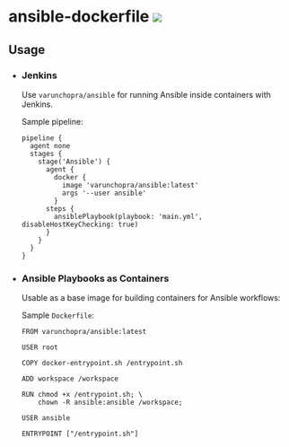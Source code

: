 # ansible-dockerfile [![](https://images.microbadger.com/badges/image/varunchopra/ansible.svg)](https://microbadger.com/images/varunchopra/ansible "Get your own image badge on microbadger.com")

## Usage

* ### Jenkins
    Use `varunchopra/ansible` for running Ansible inside containers with Jenkins.
    
    Sample pipeline:
    
    ```
    pipeline {
      agent none
      stages {
        stage('Ansible') {
          agent {
            docker {
              image 'varunchopra/ansible:latest'
              args '--user ansible'
            }
          steps {
            ansiblePlaybook(playbook: 'main.yml', disableHostKeyChecking: true)
          }
        }
      }
    }
    ```

* ### Ansible Playbooks as Containers

    Usable as a base image for building containers for Ansible workflows:
  
    Sample `Dockerfile`:

    ```
    FROM varunchopra/ansible:latest

    USER root

    COPY docker-entrypoint.sh /entrypoint.sh

    ADD workspace /workspace

    RUN chmod +x /entrypoint.sh; \
        chown -R ansible:ansible /workspace;

    USER ansible

    ENTRYPOINT ["/entrypoint.sh"]
    ```
    
